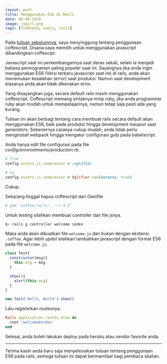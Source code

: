 ```yaml
---
layout: post
title: Menggunakan ES6 di Rails
date: 06-04-2018
image: jsgirl.png
tags: [frontend, vuejs, rails]
---
```


Pada [tulisan sebelumnya](https://philiplambok.github.io/2018/04/05/menggunakan-vue-di-rails.html), saya menyinggung tentang penggunaan coffescript. Disana saya memilih untuk menggunakan javascript dibandingkan coffescipt.

Javascript saat ini perkembangannya saat deras sekali, selain ia menjadi bahasa pemrograman paling populer saat ini. Sayangnya jika anda ingin menggunakan ES6 (Versi terbaru javascript saat ini) di rails, anda akan menemukan kesalahan (error) saat produksi. Namun saat development biasanya anda akan tidak dikenakan error.

Yang disayangkan juga, secara default rails masih menggunakan coffescript. Coffescript memang sintaknya mirip ruby, jika anda programmer ruby akan mudah untuk mempelajarinya, namun tetap saja pasti ada yang kurang.

Tulisan ini akan berbagi tentang cara membuat rails secara default akan menggunakan ES6, baik pada produksi hingga development maupun saat *generators*. Sebenernya caranya cukup mudah, anda tidak perlu menginstall webpack hingga mengatur configurasi gulp pada babelscript.

Anda hanya edit file configurasi pada file *config/environtments/production.rb*.

```rb
# from
config.assets.js_compressor = :uglifier

# to
config.assets.js_compressor = Uglifier.new(harmony: true)
```

Cukup.

Sekarang tinggal hapus coffescript dari Gemfile

```rb
# gem 'coffee-rails', '~> 4.2'
```

Untuk testing silahkan membuat controller dan file jsnya.

```bash
$> rails g controller welcome index
```

Maka anda akan dibuatkan file `welcome.js` dan bukan dengan ekstensi `.coffee`. Agar lebih *updol* silahkan tambahkan javascript dengan format ES6 pada file `welcome.js`.

```js
class Test{
  constructor(msg){
    this.msg = msg
  }

  show(){
    alert(this.msg)
  }
}

new Test('Hello, World').show()
```

Lalu registerkan routesnya.

```rb
Rails.application.routes.draw do
  root 'welcome#index'
end
```

Selesai, anda boleh lakukan deploy pada heroku atau vendor favorite anda.

-----
Terima kasih anda baru saja menyelesaikan tulisan tentang penggunaan ES6 pada rails, semoga tulisan ini dapat bermamfaat bagi pembaca skalian.
